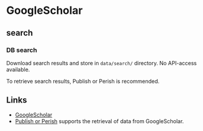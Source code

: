 # GoogleScholar

## search

### DB search

Download search results and store in `data/search/` directory. No API-access available.

To retrieve search results, Publish or Perish is recommended.

## Links

- [GoogleScholar](https://scholar.google.de/)
- [Publish or Perish](https://harzing.com/resources/publish-or-perish) supports the retrieval of data from GoogleScholar.
